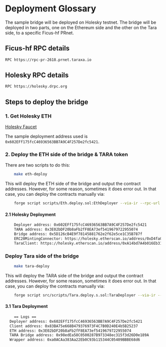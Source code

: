 # Deployment Glossary

The sample bridge will be deployed on Holesky testnet. The bridge will be deployed in two parts, one on the Ethereum side and the other on the Tara side, to a specific Ficus-hf PRnet.

## Ficus-hf RPC details

```bash
RPC https://rpc-pr-2618.prnet.taraxa.io
```

## Holesky RPC details

```bash
RPC https://holesky.drpc.org
```

## Steps to deploy the bridge

### 1. Get Holesky ETH

[Holesky Faucet](https://stakely.io/en/faucet/ethereum-holesky-testnet-eth)

The sample deployment address used is `0x602EFf175fcC46936563BB7A9C4F257De2fc5421`.

### 2. Deploy the ETH side of the bridge & TARA token

There are two scripts to do this:

```bash
    make eth-deploy
```

This will deploy the ETH side of the bridge and output the contract addresses. However, for some reason, sometimes it does error out. In that case, you can deploy the contracts manually via:

```bash
    forge script scripts/Eth.deploy.sol:EthDeployer --via-ir --rpc-url https://holesky.drpc.org  --broadcast --legacy
```

#### 2.1 Holesky Deployment

```bash
    Deployer address: 0x602EFf175fcC46936563BB7A9C4F257De2fc5421
    TARA address: 0x3E02bDF20b8aFb2fF8EA73ef5419679722955074
    Bridge address: 0x5D126cB4E9f78145881762e2f62e5ce1C35B787f
    ERC20MintingConnector: https://holesky.etherscan.io/address/0xD4fa020c9318d5fc1F57b1551C9f507a967dEa61
    TaraClient: https://holesky.etherscan.io/address/0xA14bd7A4b016Eb315656Dfbd7BB7f97Af67ed1d6

```

### Deploy Tara side of the bridge

```bash
    make tara-deploy
```

This will deploy the TARA side of the bridge and output the contract addresses. However, for some reason, sometimes it does error out. In that case, you can deploy the contracts manually via:

```bash
    forge script src/scripts/Tara.deploy.s.sol:TaraDeployer --via-ir --rpc-url https://rpc-pr-2618.prnet.taraxa.io --legacy --broadcast
```

#### 3.1 Tara Deployment

```bash
    == Logs ==
  Deployer address: 0x602EFf175fcC46936563BB7A9C4F257De2fc5421
  Client address: 0x83BA75e668B479376973F4C7B0D240E4b5B25237
  ETH address: 0x3E02bDF20b8aFb2fF8EA73ef5419679722955074
  TARA Bridge address: 0x98edEa58C0500287B973348ec315f3d26D0e189A
  Wrapper address: 0xa0ACAa383Aa22Eb0C93b115344C05409BBBE68d6
```
